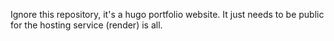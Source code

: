 Ignore this repository, it's a hugo portfolio website. It just needs to be public for the hosting service (render) is all.
